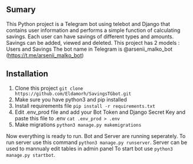 ## Sumary

This Python project is a Telegram bot using telebot and Django that contains user information and performs a simple function of calculating savings.
Each user can have savings of different types and amounts. Savings can be added, viewed and deleted.
This project has 2 models : Users and Savings
The bot name in Telegram is @arsenii_malko_bot (https://t.me/arsenii_malko_bot)

## Installation

1. Clone this project `git clone https://github.com/Eldamorh/SavingsTGbot.git`
2. Make sure you have python3 and pip installed
3. Install requirements file `pip install -r requirements.txt`
4. Edit .env_prod file and add your Bot Token and Django Secret Key and paste this file to .env `cat .env_prod > .env`
5. Make migrations `python3 manage.py makemigrations`

Now everything is ready to run. Bot and Server are running seperately. 
To run server use this command `python3 manage.py runserver`. Server can be used to mannualy edit tables in admin panel
To start bot use `python3 manage.py startbot`.

